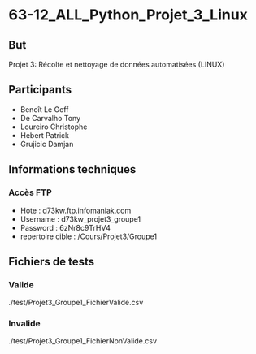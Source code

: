 # 63-12_ALL_Python_Projet_3_Linux

## But
Projet 3: Récolte et nettoyage de données automatisées (LINUX)

## Participants
* Benoît Le Goff
* De Carvalho Tony
* Loureiro Christophe
* Hebert Patrick
* Grujicic Damjan

## Informations techniques
### Accès FTP
* Hote : d73kw.ftp.infomaniak.com
* Username : d73kw_projet3_groupe1
* Password : 6zNr8c9TrHV4
* repertoire cible : /Cours/Projet3/Groupe1
	
## Fichiers de tests
### Valide
./test/Projet3_Groupe1_FichierValide.csv

### Invalide
./test/Projet3_Groupe1_FichierNonValide.csv